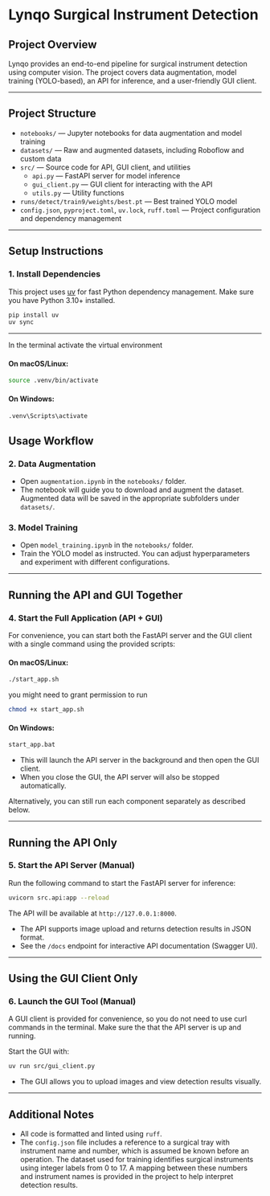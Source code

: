# Lynqo Surgical Instrument Detection

## Project Overview
Lynqo provides an end-to-end pipeline for surgical instrument detection using computer vision. The project covers data augmentation, model training (YOLO-based), an API for inference, and a user-friendly GUI client. 

---

## Project Structure
- `notebooks/` — Jupyter notebooks for data augmentation and model training
- `datasets/` — Raw and augmented datasets, including Roboflow and custom data
- `src/` — Source code for API, GUI client, and utilities
  - `api.py` — FastAPI server for model inference
  - `gui_client.py` — GUI client for interacting with the API
  - `utils.py` — Utility functions
- `runs/detect/train9/weights/best.pt` — Best trained YOLO model
- `config.json`, `pyproject.toml`, `uv.lock`, `ruff.toml` — Project configuration and dependency management

---

## Setup Instructions

### 1. Install Dependencies
This project uses [uv](https://github.com/astral-sh/uv) for fast Python dependency management. Make sure you have Python 3.10+ installed.

```bash
pip install uv
uv sync
```

---

In the terminal activate the virtual environment 
#### On macOS/Linux:
```bash
source .venv/bin/activate
```

#### On Windows:
```bat
.venv\Scripts\activate
```

## Usage Workflow

### 2. Data Augmentation
- Open `augmentation.ipynb` in the `notebooks/` folder.
- The notebook will guide you to download and augment the dataset. Augmented data will be saved in the appropriate subfolders under `datasets/`.

### 3. Model Training
- Open `model_training.ipynb` in the `notebooks/` folder.
- Train the YOLO model as instructed. You can adjust hyperparameters and experiment with different configurations.
---

## Running the API and GUI Together

### 4. Start the Full Application (API + GUI)
For convenience, you can start both the FastAPI server and the GUI client with a single command using the provided scripts:

#### On macOS/Linux:
```bash
./start_app.sh
```
you might need to grant permission to run 

```bash 
chmod +x start_app.sh
```

#### On Windows:
```bat
start_app.bat
```

- This will launch the API server in the background and then open the GUI client.
- When you close the GUI, the API server will also be stopped automatically.

Alternatively, you can still run each component separately as described below.

---

## Running the API Only

### 5. Start the API Server (Manual)
Run the following command to start the FastAPI server for inference:

```bash
uvicorn src.api:app --reload
```

The API will be available at `http://127.0.0.1:8000`.

- The API supports image upload and returns detection results in JSON format.
- See the `/docs` endpoint for interactive API documentation (Swagger UI).

---

## Using the GUI Client Only

### 6. Launch the GUI Tool (Manual)
A GUI client is provided for convenience, so you do not need to use curl commands in the terminal. 
Make sure the that the API server is up and running.

Start the GUI with:

```bash
uv run src/gui_client.py
```

- The GUI allows you to upload images and view detection results visually.

---

## Additional Notes
- All code is formatted and linted using `ruff`.
- The `config.json` file includes a reference to a surgical tray with instrument name and number, which is assumed be known before an operation. The dataset used for training identifies surgical instruments using integer labels from 0 to 17. A mapping between these numbers and instrument names is provided in the project to help interpret detection results.


